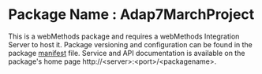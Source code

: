 # Package Name : Adap7MarchProject
This is a webMethods package and requires a webMethods Integration Server to host it. Package versioning and configuration can be found in the package [manifest](./Adap7MarchProject/manifest.v3) file. Service and API documentation is available on the package's home page http://&lt;server&gt;:&lt;port&gt;/&lt;packagename>.